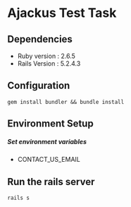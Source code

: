 # Ajackus Test Task

## Dependencies
* Ruby version : 2.6.5
* Rails Version : 5.2.4.3

## Configuration

```gem install bundler && bundle install```

## Environment Setup
##### Set environment variables
* CONTACT_US_EMAIL

## Run the rails server

```rails s```

